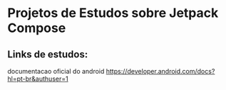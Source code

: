 # Projetos de Estudos sobre Jetpack Compose


## Links de estudos:

documentacao oficial do android
https://developer.android.com/docs?hl=pt-br&authuser=1
